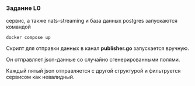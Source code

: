 ### Задание L0

сервис, а также nats-streaming и база данных postgres запускаются командой 

`docker compose up`

Скрипт для отправки данных в канал **publisher.go** запускается вручную.

Он отправляет json-данные со случайно сгенерированными полями.

Каждый пятый json отправляется с другой структурой и фильтруется сервисом как невалидный.
